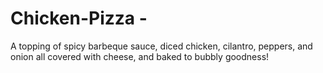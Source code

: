 # Chicken-Pizza -
A topping of spicy barbeque sauce, diced chicken, cilantro, peppers, and onion all covered with cheese, and baked to bubbly goodness!
